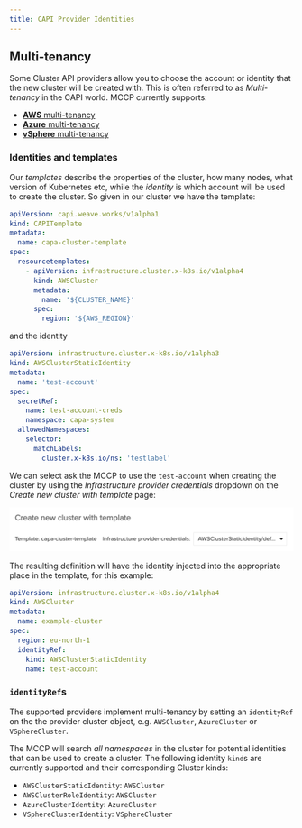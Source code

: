 ```yaml
---
title: CAPI Provider Identities
---
```


## Multi-tenancy

Some Cluster API providers allow you to choose the account or identity that the new cluster will be created with. This is often referred to as _Multi-tenancy_ in the CAPI world. MCCP currently supports:

- [**AWS** multi-tenancy](https://cluster-api-aws.sigs.k8s.io/topics/multitenancy.html)
- [**Azure** multi-tenancy](https://capz.sigs.k8s.io/topics/multitenancy.html)
- [**vSphere** multi-tenancy](https://github.com/kubernetes-sigs/cluster-api-provider-vsphere/blob/master/docs/identity_management.md)

### Identities and templates

Our _templates_ describe the properties of the cluster, how many nodes, what version of Kubernetes etc, while the _identity_ is which account will be used to create the cluster. So given in our cluster we have the template:

```yaml
apiVersion: capi.weave.works/v1alpha1
kind: CAPITemplate
metadata:
  name: capa-cluster-template
spec:
  resourcetemplates:
    - apiVersion: infrastructure.cluster.x-k8s.io/v1alpha4
      kind: AWSCluster
      metadata:
        name: '${CLUSTER_NAME}'
      spec:
        region: '${AWS_REGION}'
```

and the identity

```yaml
apiVersion: infrastructure.cluster.x-k8s.io/v1alpha3
kind: AWSClusterStaticIdentity
metadata:
  name: 'test-account'
spec:
  secretRef:
    name: test-account-creds
    namespace: capa-system
  allowedNamespaces:
    selector:
      matchLabels:
        cluster.x-k8s.io/ns: 'testlabel'
```

We can select ask the MCCP to use the `test-account` when creating the cluster by using the _Infrastructure provider credentials_ dropdown on the _Create new cluster with template_ page:

![Identity Selection](./img/identity-selection.png)

The resulting definition will have the identity injected into the appropriate place in the template, for this example:

```yaml
apiVersion: infrastructure.cluster.x-k8s.io/v1alpha4
kind: AWSCluster
metadata:
  name: example-cluster
spec:
  region: eu-north-1
  identityRef:
    kind: AWSClusterStaticIdentity
    name: test-account
```

### `identityRef`s

The supported providers implement multi-tenancy by setting an `identityRef` on the the provider cluster object, e.g. `AWSCluster`, `AzureCluster` or `VSphereCluster`.

The MCCP will search _all namespaces_ in the cluster for potential identities that can be used to create a cluster. The following identity `kind`s are currently supported and their corresponding Cluster kinds:

- `AWSClusterStaticIdentity`: `AWSCluster`
- `AWSClusterRoleIdentity`: `AWSCluster`
- `AzureClusterIdentity`: `AzureCluster`
- `VSphereClusterIdentity`: `VSphereCluster`
